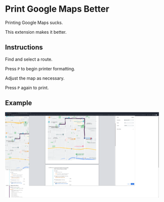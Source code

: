 # Print Google Maps Better

Printing Google Maps sucks.

This extension makes it better.


## Instructions

Find and select a route.

Press `P` to begin printer formatting.

Adjust the map as necessary.

Press `P` again to print.


## Example

![example](./assets/example.png)